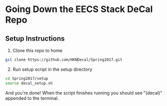 # Going Down the EECS Stack DeCal Repo

## Setup Instructions
1. Clone this repo to home
```bash
git clone https://github.com/HKNDecal/Spring2017.git
```
2. Run setup script in the setup directory
```bash
cd Spring2017/setup
source decal_setup.sh
```

And you're done! When the script finishes running you should see "(decal)" appended to the terminal.

